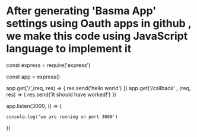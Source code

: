 # After generating 'Basma App' settings using Oauth apps in github , we make this code using JavaScript language to implement it

const express = require('express')

const app = express()

app.get('/',(req, res) => {
    res.send('hello world')
})
app.get('/callback' , (req, res) => {
    res.send('it should have worked!')
})

app.listen(3000, () => {

    console.log('we are running on port 3000')
})
